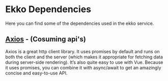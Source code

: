 # Ekko Dependencies
Here you can find some of the dependencies used in the ekko service.


## [Axios](https://alligator.io/vuejs/rest-api-axios/) - (Cosuming api's)

Axios is a great http client library. It uses promises by default and runs on both the client and the server (which makes it appropriate for fetching data during server-side rendering). It’s also quite easy to use with Vue. Because it uses promises, you can combine it with async/await to get an amazingly concise and easy-to-use API.
